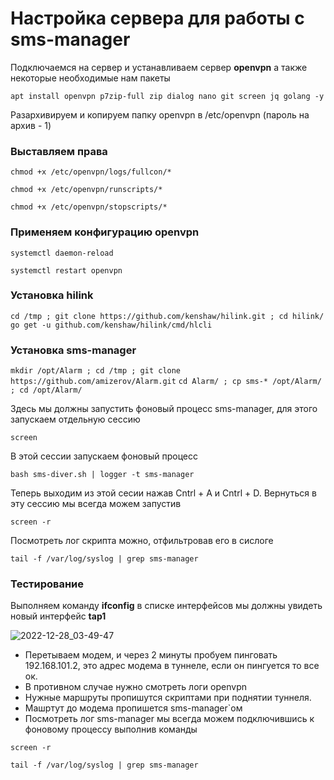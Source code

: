 # Настройка сервера для работы с sms-manager

Подключаемся на сервер и устанавливаем сервер **openvpn** а также некоторые необходимые нам пакеты

`apt install openvpn p7zip-full zip dialog nano git screen jq golang -y`


Разархивируем и копируем папку openvpn в /etc/openvpn (пароль на архив - 1)

### Выставляем права

`chmod +x /etc/openvpn/logs/fullcon/*`

`chmod +x /etc/openvpn/runscripts/*`

`chmod +x /etc/openvpn/stopscripts/*`


### Применяем конфигурацию openvpn


`systemctl daemon-reload`

`systemctl restart openvpn`

### Установка hilink

`cd /tmp ; git clone https://github.com/kenshaw/hilink.git ; cd hilink/`
`go get -u github.com/kenshaw/hilink/cmd/hlcli`


### Установка sms-manager

`mkdir /opt/Alarm ; cd /tmp ; git clone https://github.com/amizerov/Alarm.git`
`cd Alarm/ ; cp sms-* /opt/Alarm/ ; cd /opt/Alarm/`

Здесь мы должны запустить фоновый процесс sms-manager, для этого запускаем отдельную сессию

`screen`

В этой сессии запускаем фоновый процесс

`bash sms-diver.sh | logger -t sms-manager`

Теперь выходим из этой сесии нажав Cntrl + A и Cntrl + D. Вернуться в эту сессию мы всегда можем запустив 

`screen -r`

Посмотреть лог скрипта можно, отфильтровав его в сислоге

```
tail -f /var/log/syslog | grep sms-manager
```


### Тестирование

Выполняем команду **ifconfig** в списке интерфейсов мы должны увидеть новый интерфейс **tap1**


![2022-12-28_03-49-47](https://user-images.githubusercontent.com/121182772/209740916-ddfc1749-27b4-4650-b9ea-c86e6e9dcb69.png)


* Перетываем модем, и через 2 минуты пробуем пинговать 192.168.101.2, это адрес модема в туннеле, если он пингуется то все ок.
* В противном случае нужно смотреть логи openvpn
* Нужные маршруты пропишутся скриптами при поднятии туннеля.
* Машртут до модема пропишется sms-manager`ом
* Посмотреть лог sms-manager мы всегда можем подключившись к фоновому процессу выполнив команды

`screen -r`

```
tail -f /var/log/syslog | grep sms-manager
```



